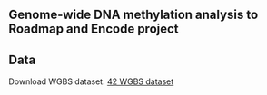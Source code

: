 ## Genome-wide DNA methylation analysis to Roadmap and Encode project

## Data
Download WGBS dataset: [42 WGBS dataset](https://www.encodeproject.org/search/?type=Experiment&status=released&assay_slims=DNA+methylation&biosample_type=tissue&y.limit=&assay_title=WGBS&replicates.library.biosample.donor.organism.scientific_name=Homo+sapiens&replicates.library.biosample.life_stage=fetal&replicates.library.biosample.life_stage=adult&replicates.library.biosample.life_stage=child&files.file_type=fastq&files.file_type=bed+bedMethyl&files.file_type=bigBed+bedMethyl&files.file_type=bam&files.file_type=bigWig&files.file_type=sra&files.run_type=single-ended&lab.title=Bradley+Bernstein%2C+Broad&lab.title=Joe+Ecker%2C+Salk&replication_type=unreplicated)
